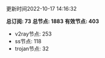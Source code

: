 更新时间2022-10-17 14:16:32

**总订阅: 73**
**总节点: 1883**
**有效节点: 403**
- v2ray节点: 253
- ss节点: 118
- trojan节点: 32
